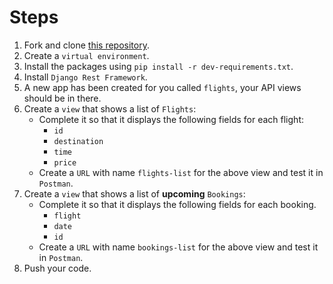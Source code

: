 # Steps

1. Fork and clone [this repository](https://github.com/JoinCODED/TASK-Django-M5-List-View).
2. Create a `virtual environment`.
3. Install the packages using `pip install -r dev-requirements.txt`.
4. Install `Django Rest Framework`.
5. A new app has been created for you called `flights`, your API views should be in there.
6. Create a `view` that shows a list of `Flights`:
   - Complete it so that it displays the following fields for each flight:
     - `id`
     - `destination`
     - `time`
     - `price`
   - Create a `URL` with name `flights-list` for the above view and test it in `Postman`.
7. Create a `view` that shows a list of **upcoming** `Bookings`:
   - Complete it so that it displays the following fields for each booking.
     - `flight`
     - `date`
     - `id`
   - Create a `URL` with name `bookings-list` for the above view and test it in `Postman`.
8. Push your code.
